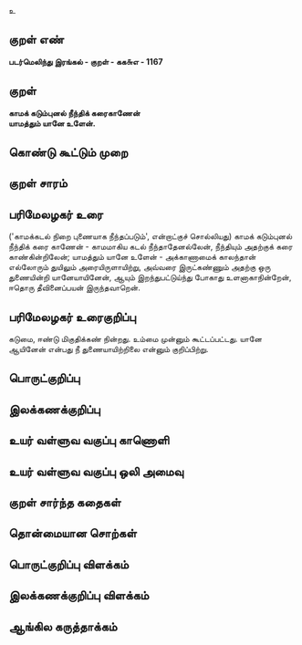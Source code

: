 உ

## குறள் எண் 

**படர்மெலிந்து இரங்கல் - குறள் - கக௬எ - 1167**

## குறள் 

**காமக் கடும்புனல் நீந்திக் கரைகாணேன்  
யாமத்தும் யானே உளேன்.**

## கொண்டு கூட்டும் முறை


## குறள் சாரம் 


## பரிமேலழகர் உரை

('காமக்கடல் நிறை புணையாக நீந்தப்படும்', என்றாட்குச் சொல்லியது) காமக் கடும்புனல் நீந்திக் கரை காணேன் - காமமாகிய கடல் நீந்தாதேனல்லேன், நீந்தியும் அதற்குக் கரை காண்கின்றிலேன்; யாமத்தும் யானே உளேன் - அக்காணாமைக் காலந்தான் எல்லோரும் துயிலும் அரையிருளாயிற்று, அவ்வரை இருட்கண்ணும் அதற்கு ஒரு துணையின்றி யானேயாயினேன், ஆயும் இறந்துபட்டுய்ந்து போகாது உளனாகாநின்றேன், ஈதொரு தீவினைப்பயன் இருந்தவாறென்.

## பரிமேலழகர் உரைகுறிப்பு   

கடுமை, ஈண்டு மிகுதிக்கண் நின்றது. உம்மை முன்னும் கூட்டப்பட்டது. யானே ஆயினேன் என்பது நீ துணையாயிற்றிலை என்னும் குறிப்பிற்று.

## பொருட்குறிப்பு 


## இலக்கணக்குறிப்பு  


## உயர் வள்ளுவ வகுப்பு காணொளி


## உயர் வள்ளுவ வகுப்பு ஒலி அமைவு 

 
## குறள் சார்ந்த கதைகள் 


## தொன்மையான சொற்கள்


## பொருட்குறிப்பு விளக்கம்


## இலக்கணக்குறிப்பு விளக்கம்


## ஆங்கில கருத்தாக்கம் 


